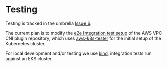 # Testing

Testing is tracked in the umbrella [Issue 6](https://github.com/aws/aws-service-operator-k8s/issues/6).

The current plan is to modify the [e2e integration test setup](https://github.com/aws/amazon-vpc-cni-k8s/blob/bc04604397889430f0a3d5f6e4766b399c1d5fcc/scripts/run-integration-tests.sh) of the AWS VPC CNI plugin repository, which uses [aws-k8s-tester](https://github.com/aws/aws-service-operator-k8s/issues/github.com/aws/aws-k8s-tester) for the initial setup of the Kubernetes cluster.

For local development and/or testing we use [kind](https://kind.sigs.k8s.io/),
integration tests run against an EKS cluster.